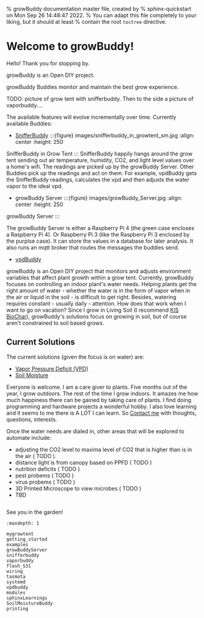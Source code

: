 % growBuddy documentation master file, created by
% sphinx-quickstart on Mon Sep 26 14:48:47 2022.
% You can adapt this file completely to your liking, but it should at least
% contain the root `toctree` directive.

# Welcome to growBuddy!
Hello! Thank you for stopping by.

growBuddy is an Open DIY project.

growBuddy Buddies monitor and maintain the best grow experience.

TODO: picture of grow tent with snifferbuddy.  Then to the side a picture of vaporbuddy....

The available features will evolve incrementally over time.  Currently available Buddies:
- [SnifferBuddy](snifferbuddy.md)
:::{figure} images/snifferbuddy_in_growtent_sm.jpg
:align: center
:height: 250

SnifferBuddy in Grow Tent
:::
SnifferBuddy happily hangs around the grow tent sending out air temperature, humidity, CO2, and light level values over a home's wifi.  The readings are picked up by the growBuddy Server. Other Buddies pick up the readings and act on them.  For example, vpdBuddy gets the SnifferBuddy readings, calculates the vpd and then adjusts the water vapor to the ideal vpd.
- growBuddy Server
:::{figure} images/growBuddy_Server.jpg
:align: center
:height: 250

growBuddy Server
:::

The growBuddy Server is either a Raspberry Pi 4 (the green case encloses a Raspberry Pi 4).  Or Raspberry Pi 3 (like the Raspberry Pi 3 enclosed by the purplse case).  It can store the values in a database for later analysis.  It also runs an mqtt broker that routes the messages the buddies send.
- [vpdBuddy](vpdbuddy.md)




growBuddy is an Open DIY project that monitors and adjusts environment variables that affect plant growth within a grow tent.  Currently, growBuddy focuses on controlling an indoor plant's water needs.  Helping plants get the right amount of water - whether the water is in the form of vapor when in the air or liquid in the soil - is difficult to get right.  Besides, watering requires constant - usually daily - attention.  How does that work when I want to go on vacation?  Since I grow in Living Soil (I recommend [KIS BioChar](https://www.kisorganics.com/products/kis-organics-biochar-soil-mix)), growBuddy's solutions focus on growing in soil, but of course aren't constrained to soil based grows.
## Current Solutions
The current solutions (given the focus is on water) are:
- [Vapor Pressure Deficit (VPD)](vpdbuddy)
- [Soil Moisture](SoilMoistureBuddy.md)


Everyone is welcome. I am a care giver to plants.  Five months out of the year, I grow outdoors.  The rest of the time I grow indoors.  It amazes me how much happiness there can be gained by taking care of plants. I find doing programming and hardware projects a wonderful hobby.  I also love learning and it seems to me there is A LOT I can learn.  So [Contact me](mailto:happygrowBuddy@gmail.com) with thoughts, questions, interests.

Once the water needs are dialed in, other areas that will be explored to automate include:
- adjusting the CO2 level to maxima level of CO2 that is higher than is in the air ( TODO ).
- distance light is from canopy based on PPFD ( TODO )
- nutrition deficits ( TODO )
- pest probems ( TODO )
- virus probems ( TODO )
- 3D Printed Microscope to view microbes ( TODO )
- TBD


```{note} Please [Contact me](mailto:happygrowBuddy@gmail.com) with thoughts, questions, interests.
```
See you in the garden!

```{toctree}
:maxdepth: 1

mygrowtent
getting_started
examples
growBuddyServer
snifferbuddy
vaporbuddy
flash_S31
wiring
tasmota
systemd
vpdbuddy
modules
sphinxLearnings
SoilMoistureBuddy
printing
```
